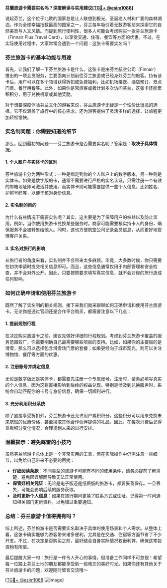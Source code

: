 **芬蘭旅游卡需要实名吗？深度解读与实用建议[[TG💪+ @esim1088](https://t.me/s/esim1088)]**

说起芬兰，这个位于北欧的国家总是让人联想到极光、圣诞老人村和广袤的森林湖泊。作为全球幸福指数最高的国家之一，芬兰每年吸引着无数游客前来探索它的自然美景与人文风情。而提到旅行便利性，很多人可能会考虑购买一张芬兰旅游卡（Finnair Plus Travel Card），以享受交通、住宿、餐饮等方面的优惠。不过，在实际使用过程中，大家常常会遇到一个问题：这张卡需要实名吗？

### 芬兰旅游卡的基本功能与用途

首先，让我们了解一下芬兰旅游卡是什么。这张卡是由芬兰航空公司（Finnair）推出的一项会员服务，主要面向计划前往芬兰旅游或已经身处芬兰的旅客。持有该卡后，用户可以在多个领域获得折扣或免费福利，比如机场接送、酒店预订、景点门票、餐厅用餐等。此外，如果你是常旅客或者计划多次访问芬兰，这张卡还能累积积分，用于兑换机票或其他奖励。

对于想要深度体验芬兰文化的游客来说，芬兰旅游卡无疑是一个性价比很高的选择。它不仅涵盖了旅行中的核心需求，还为游客提供了灵活多样的选择，让旅程更加轻松愉快。

### 实名制问题：你需要知道的细节

那么，回到最初的问题——芬兰旅游卡是否需要实名呢？答案是：**取决于具体情况**。

#### 1. **个人账户与实体卡的区别**
芬兰旅游卡分为两种形式：一种是绑定到你的个人账户上的数字版本，另一种则是实体卡。如果是数字版的卡，通常不需要进行严格的实名认证，只需注册一个有效的邮箱地址即可激活并使用。而实体卡则可能需要提供一些个人信息，比如姓名、护照号码等，以便于核对身份信息。

#### 2. **实名制的目的**
为什么有些情况下需要实名呢？其实，这主要是为了保障用户的权益以及防止滥用。例如，当你使用旅游卡兑换某些服务时，商家可能需要核实持卡人的身份，确保服务不会被转售给他人。同时，这也方便航空公司记录会员信息，从而更好地管理客户关系。

#### 3. **实名对旅行的影响**
从旅行者的角度来看，实名制并不会带来太多麻烦。毕竟，大多数时候，你只需要在初次申请时提交相关信息即可。而且，这些信息通常仅用于内部管理和安全检查，并不会对外公开。因此，只要按照要求填写真实信息，就不会对你的旅行造成任何影响。

### 如何正确申请和使用芬兰旅游卡

既然了解了实名制的相关规则，接下来我们就来聊聊如何正确申请和使用芬兰旅游卡。无论你是通过官网还是合作平台购买，都需要注意以下几点：

#### 1. 提前规划行程
在决定购买旅游卡之前，建议先做好详细的行程规划。考虑到芬兰旅游卡覆盖的服务范围较广，你需要明确自己最需要哪些项目的支持。比如，如果你的主要目的是滑雪，那么可以选择包含滑雪场门票的套餐；如果更倾向于城市观光，则可以关注博物馆、餐厅等方面的优惠。

#### 2. 注册账号并绑定信息
无论是数字版还是实体卡，都需要先注册一个专属账号。注册时，请务必填写真实的个人信息，因为这将直接影响到后续的权益兑现。特别是涉及到兑换服务时，系统会自动匹配你的卡号与身份信息，确保一切顺利进行。

#### 3. 充分利用积分系统
除了直接享受折扣外，芬兰旅游卡还允许用户累积积分。这些积分可以用来兑换未来航班的优惠价格，甚至换取其他合作伙伴提供的礼品。因此，在每次消费后记得查看积分变化情况，合理规划未来的出行安排。

### 温馨提示：避免踩雷的小技巧

虽然芬兰旅游卡总体上是一个非常实用的工具，但在实际操作中仍需注意一些细节，以免给自己带来不必要的困扰：

- **仔细阅读条款**：不同类型的旅游卡可能有不同的使用条件，请务必提前了解清楚，避免因误解而导致无法正常使用。
- **保管好相关凭证**：无论是电子版还是纸质版的旅游卡，都要妥善保存。一旦丢失，可能会影响后续的服务获取。
- **及时更新个人信息**：如果在旅行期间更换了联系方式或住址，记得第一时间通知相关部门更新资料，以免错过重要通知。

### 总结：芬兰旅游卡值得拥有吗？

综上所述，芬兰旅游卡是否需要实名取决于具体的使用场景和个人需求。从整体上看，这张卡确实能够为游客带来诸多便利，尤其是在交通、住宿等方面节省了不少开支。不过，在决定是否购买之前，最好结合自身实际情况权衡利弊，确保这笔投资物有所值。

最后提醒大家一句：旅行是一件令人开心的事情，但准备工作同样不可忽视！希望每一位踏上芬兰土地的朋友都能享受到一段难忘的美好时光。如果你还有其他关于芬兰旅游卡的问题，欢迎随时留言交流哦～

[[TG💪+ @esim1088](https://t.me/s/esim1088) ![Image](https://i.postimg.cc/4NQfJmqS/Snipaste-2025-05-13-00-14-12.png)]